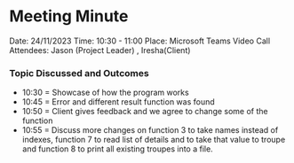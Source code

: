 # Meeting Minute

Date: 24/11/2023
Time: 10:30 - 11:00
Place: Microsoft Teams Video Call
Attendees: Jason (Project Leader) , Iresha(Client)

### Topic Discussed and Outcomes

- 10:30 = Showcase of how the program works
- 10:45 = Error and different result function was found
- 10:50 = Client gives feedback and we agree to change some of the function
- 10:55 = Discuss more changes on function 3 to take names instead of indexes, function 7 to read list of details and to take that value to troupe and function 8 to print all existing troupes into a file.
